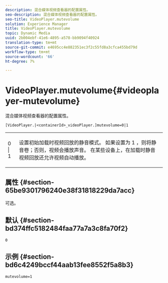 ```yaml
---
description: 混合媒体视频查看器的配置属性。
seo-description: 混合媒体视频查看器的配置属性。
seo-title: VideoPlayer.mutevolume
solution: Experience Manager
title: VideoPlayer.mutevolume
topic: Dynamic Media
uuid: 2b004ebf-41e6-4895-a578-bb9094f40924
translation-type: tm+mt
source-git-commit: e4695cc4e882351ec3f2c55fd8a3cfca455bd79d
workflow-type: tm+mt
source-wordcount: '66'
ht-degree: 7%

---
```



# VideoPlayer.mutevolume{#videoplayer-mutevolume}

混合媒体视频查看器的配置属性。

`[VideoPlayer.|<containerId>_videoPlayer.]mutevolume=0|1`

<table id="table_2A4F898BBF88417DB0834B7F78637F5D"> 
 <tbody> 
  <tr> 
   <td colname="col1"> <p> <span class="codeph"> 0 | 1 </span> </p> </td> 
   <td colname="col2"> <p> 设置初始加载时视频回放的静音模式。 如果设置为<span class="codeph"> 1 </span>，则将静音卷；否则，视频会播放声音。 在某些设备上，在加载时静音视频回放还允许视频自动播放。 </p> </td> 
  </tr> 
 </tbody> 
</table>

## 属性 {#section-65be9301796240e38f31818229da7acc}

可选。

## 默认 {#section-bd374ffc5182484faa77a7a3c8fa70f2}

`0`

## 示例 {#section-bd6c4249bccf44aab13fee8552f5a8b3}

`mutevolume=1`
